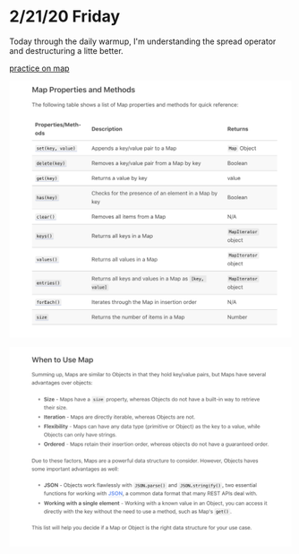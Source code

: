 # 2/21/20 Friday 

Today through the daily warmup, I'm understanding the spread operator and destructuring a litte better. 

[practice on map](../exercises/map.js)

![map methods and properties](../assets/map-methods.png)

![when to use map](../assets/map-use.png)